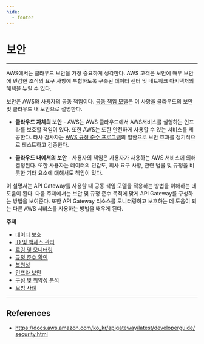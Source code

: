 ```yaml
---
hide:
  - footer
---
```


# 보안

---

AWS에서는 클라우드 보안을 가장 중요하게 생각한다. AWS 고객은 보안에 매우 보안에 민감한 조직의 요구 사항에 부합하도록 구축된 데이터 센터 및 네트워크 아키텍처의 혜택을 누릴 수 있다.

보안은 AWS와 사용자의 공동 책임이다. [공동 책임 모델](http://aws.amazon.com/compliance/shared-responsibility-model/)은 이 사항을 클라우드의 보안 및 클라우드 내 보안으로 설명한다.

- **클라우드 자체의 보안** - AWS는 AWS 클라우드에서 AWS서비스를 실행하는 인프라를 보호할 책임이 있다. 또한 AWS는 또한 안전하게 사용할 수 있는 서비스를 제공한다. 타사 감사자는 [AWS 규정 준수 프로그램](http://aws.amazon.com/compliance/programs/)의 일환으로 보안 효과를 정기적으로 테스트하고 검증한다.

- **클라우드 내에서의 보안** - 사용자의 책임은 사용자가 사용하는 AWS 서비스에 의해 결정된다. 또한 사용자는 데이터의 민감도, 회사 요구 사항, 관련 법률 및 규정을 비롯한 기타 요소에 대해서도 책임이 있다.

이 설명서는 API Gateway를 사용할 때 공동 책임 모델을 적용하는 방법을 이해하는 데 도움이 된다. 다음 주제에서는 보안 및 규정 준수 목적에 맞게 API Gateway를 구성하는 방법을 보여준다. 또한 API Gateway 리소스를 모니터링하고 보호하는 데 도움이 되는 다른 AWS 서비스를 사용하는 방법을 배우게 된다.

**주제**

- [데이터 보호](https://docs.aws.amazon.com/ko_kr/apigateway/latest/developerguide/data-protection.html)
- [ID 및 액세스 관리](https://docs.aws.amazon.com/ko_kr/apigateway/latest/developerguide/security-iam.html)
- [로깅 및 모니터링](https://docs.aws.amazon.com/ko_kr/apigateway/latest/developerguide/security-monitoring.html)
- [규정 준수 확인](https://docs.aws.amazon.com/ko_kr/apigateway/latest/developerguide/apigateway-compliance.html)
- [복원성](https://docs.aws.amazon.com/ko_kr/apigateway/latest/developerguide/disaster-recovery-resiliency.html)
- [인프라 보안](https://docs.aws.amazon.com/ko_kr/apigateway/latest/developerguide/infrastructure-security.html)
- [구성 및 취약성 분석](https://docs.aws.amazon.com/ko_kr/apigateway/latest/developerguide/vulnerability-analysis.html)
- [모범 사례](https://docs.aws.amazon.com/ko_kr/apigateway/latest/developerguide/security-best-practices.html)

---

## References

- <https://docs.aws.amazon.com/ko_kr/apigateway/latest/developerguide/security.html>
